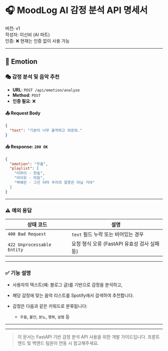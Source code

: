# 🎧 MoodLog AI 감정 분석 API 명세서

버전: v1  
작성자: 이신비 (AI 파트)  
인증: ❌ 현재는 인증 없이 사용 가능

---

## 📂 Emotion

### 🎭 감정 분석 및 음악 추천

- **URL**: `POST /api/emotion/analyze`
- **Method**: `POST`
- **인증 필요**: ❌

#### 📤 Request Body

```json
{
  "text": "기분이 너무 울적하고 외로워."
}
````

#### 📥 Response: `200 OK`

```json
{
  "emotion": "우울",
  "playlist": [
    "이하이 - 한숨",
    "아이유 - 마음",
    "백예린 - 그건 아마 우리의 잘못은 아닐 거야"
  ]
}
```

---

### ⚠️ 예외 응답

| 상태 코드                      | 설명                             |
| -------------------------- | ------------------------------ |
| `400 Bad Request`          | `text` 필드 누락 또는 비어있는 경우        |
| `422 Unprocessable Entity` | 요청 형식 오류 (FastAPI 유효성 검사 실패 등) |

---

### ✅ 기능 설명

* 사용자의 텍스트(예: 블로그 글)를 기반으로 감정을 분석하고,
* 해당 감정에 맞는 음악 리스트를 Spotify에서 검색하여 추천합니다.
* 감정은 다음과 같은 키워드로 분류됩니다:

  * `우울`, `불안`, `분노`, `행복`, `설렘` 등

---

---

> 이 문서는 FastAPI 기반 감정 분석 API 사용을 위한 개발 가이드입니다.
> 프론트엔드 및 백엔드 팀원이 연동 시 참고해주세요.

```


